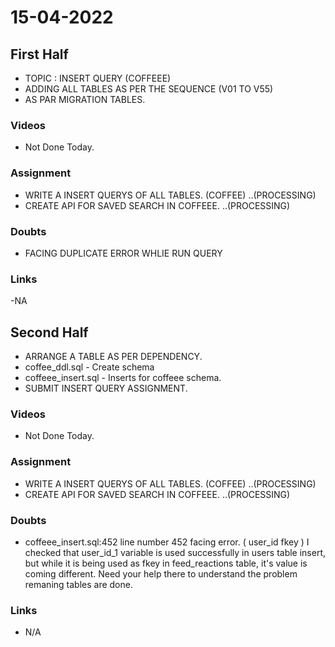 # 15-04-2022

## First Half

- TOPIC : INSERT QUERY (COFFEEE) 
- ADDING ALL TABLES AS PER THE SEQUENCE (V01 TO V55) 
- AS PAR MIGRATION TABLES.

### Videos

- Not Done Today. 

### Assignment

- WRITE A INSERT QUERYS OF ALL TABLES. (COFFEE) ..(PROCESSING)
- CREATE API FOR SAVED SEARCH IN COFFEEE.  ..(PROCESSING)

### Doubts

- FACING DUPLICATE ERROR WHLIE RUN QUERY  

### Links

-NA

## Second Half

- ARRANGE A TABLE AS PER DEPENDENCY.
- coffee_ddl.sql - Create schema
- coffeee_insert.sql - Inserts for coffeee schema.
- SUBMIT INSERT QUERY ASSIGNMENT.


### Videos

- Not Done Today.

### Assignment 

- WRITE A INSERT QUERYS OF ALL TABLES. (COFFEE) ..(PROCESSING)
- CREATE API FOR SAVED SEARCH IN COFFEEE.  ..(PROCESSING)

### Doubts

- coffeee_insert.sql:452 line number 452 facing error. ( user_id fkey ) I checked that user_id_1 variable is used successfully in users table insert, but while it is being used as fkey in feed_reactions table, it's value is coming different. Need your help there to understand the problem remaning tables are done.

### Links

- N/A

